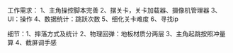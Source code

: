 工作需求：
1、主角操控脚本完善
2、摆关卡，关卡加载器、摄像机管理器
3、UI：操作
4、数据统计：跳跃次数
5、细化关卡难度
6、寻找ip


细节：1、摔落方式及统计
     2、物理回弹：地板材质分两层
     3、主角起跳按照冲量算
     4、截屏调手感